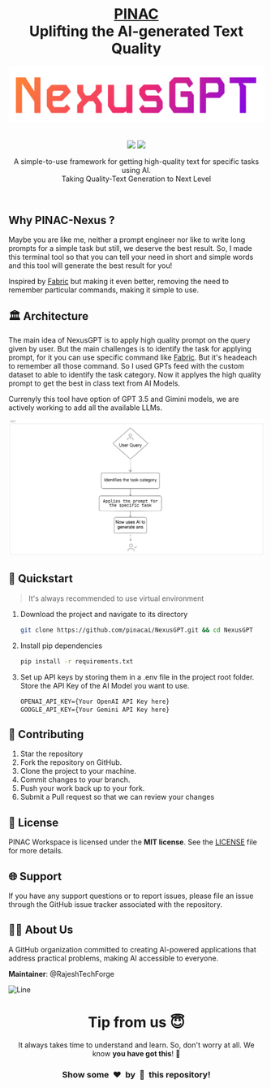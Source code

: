 <div align="center">

<h1 style="border-bottom: none">
    <b><a href="https://github.com/pinacai">PINAC</a></b><br>
    Uplifting the AI-generated Text Quality
</h1>

<img src="https://github.com/pinacai/NexusGPT/blob/main/assets/header_image.png" alt="header image">

<br>
<br>

[![](https://forthebadge.com/images/badges/built-with-love.svg)](https://forthebadge.com)
[![](https://forthebadge.com/images/badges/made-with-python.svg)](https://forthebadge.com)

A simple-to-use framework for getting high-quality text for specific tasks using AI.  
Taking Quality-Text Generation to Next Level

</div>

<br />

## Why PINAC-Nexus ?

Maybe you are like me, neither a prompt engineer nor like to write long prompts for a simple task but still, we deserve the best result. So, I made this terminal tool so that you can tell your need in short and simple words and this tool will generate the best result for you!

Inspired by <a href="https://github.com/danielmiessler/fabric">Fabric</a> but making it even better, removing the need to remember particular commands, making it simple to use.


## 🏛️ Architecture

The main idea of NexusGPT is to apply high quality prompt on the query given by user. But the main challenges is to identify the task for applying prompt, for it you can use specific command like <a href="https://github.com/danielmiessler/fabric">Fabric</a>. But it's headeach to remember all those command. So I used GPTs feed with the custom dataset to able to identify the task category. Now it applyes the high quality prompt to get the best in class text from AI Models.

Currenyly this tool have option of GPT 3.5 and Gimini models, we are actively working to add all the available LLMs.

<img src="https://github.com/pinacai/NexusGPT/blob/main/assets/Architecture_Diagram.svg" alt="Architecture Diagram">


## 🚀 Quickstart

> It's always recommended to use virtual environment

1. Download the project and navigate to its directory
   ```bash
   git clone https://github.com/pinacai/NexusGPT.git && cd NexusGPT
   ```

2. Install pip dependencies
   ```bash
   pip install -r requirements.txt
   ```

3. Set up API keys by storing them in a .env file in the project root folder. Store the API Key of the AI Model you want to use.
   ```
   OPENAI_API_KEY={Your OpenAI API Key here}
   GOOGLE_API_KEY={Your Gemini API Key here}
   ```

## 🎉 Contributing

1. Star the repository
2. Fork the repository on GitHub.
3. Clone the project to your machine.
4. Commit changes to your branch.
5. Push your work back up to your fork.
6. Submit a Pull request so that we can review your changes

## 📝 License

PINAC Workspace is licensed under the **MIT license**. See the <a href="https://github.com/pinacai/NexusGPT/blob/main/LICENSE">LICENSE</a> file for more details.

## 🌐 Support

If you have any support questions or to report issues, please file an issue through the GitHub issue tracker associated with the repository.

## 🧑‍💻 About Us

A GitHub organization committed to creating AI-powered applications that address practical problems, making AI accessible to everyone.

**Maintainer**: @RajeshTechForge

![Line](https://user-images.githubusercontent.com/85225156/171937799-8fc9e255-9889-4642-9c92-6df85fb86e82.gif)

<div align="center">
  <h1>Tip from us 😇</h1>
  <p>It always takes time to understand and learn. So, don't worry at all. We know <b>you have got this</b>! 💪</p>
  <h3>Show some &nbsp;❤️&nbsp; by &nbsp;🌟&nbsp; this repository!</h3>
</div>

